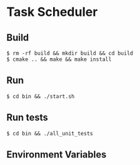 # Task Scheduler

## Build
```
$ rm -rf build && mkdir build && cd build
$ cmake .. && make && make install
```

## Run 
```
$ cd bin && ./start.sh
```

## Run tests
```
$ cd bin && ./all_unit_tests
```

## Environment Variables
